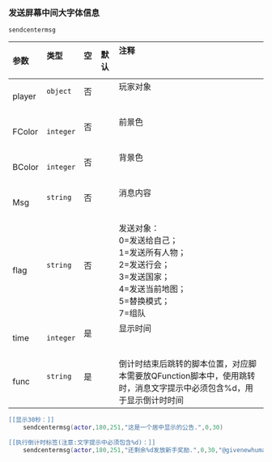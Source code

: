 ### 发送屏幕中间大字体信息
`sendcentermsg`

| 参数   | 类型      | 空   | 默认 | 注释                                                                                                                           |
| :----- | :-------- | :--- | :--- | :----------------------------------------------------------------------------------------------------------------------------- |
| player | `object`  | 否   |      | 玩家对象                                                                                                                       |
| FColor | `integer` | 否   |      | 前景色                                                                                                                         |
| BColor | `integer` | 否   |      | 背景色                                                                                                                         |
| Msg    | `string`  | 否   |      | 消息内容                                                                                                                       |
| flag   | `string`  | 否   |      | 发送对象：<br />0=发送给自己；<br />1=发送所有人物；<br />2=发送行会；<br />3=发送国家；<br />4=发送当前地图；<br />5=替换模式；<br />7=组队 |
| time   | `integer` | 是   |      | 显示时间                                                                                                                       |
| func   | `string`  | 是   |      | 倒计时结束后跳转的脚本位置，对应脚本需要放QFunction脚本中，使用跳转时，消息文字提示中必须包含%d，用于显示倒计时时间            |
```lua
[[显示30秒：]]
    sendcentermsg(actor,180,251,"这是一个居中显示的公告.",0,30)
    
[[执行倒计时标签(注意:文字提示中必须包含%d)：]]
    sendcentermsg(actor,180,251,"还剩余%d发放新手奖励.",0,30,"@givenewhumanitem")
```
